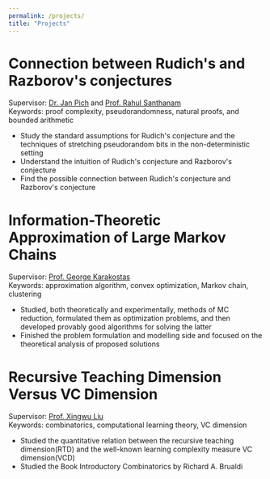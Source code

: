 ```yaml
---
permalink: /projects/
title: "Projects"
---
```


Connection between Rudich's and Razborov's conjectures 
======
Supervisor: [Dr. Jan Pich](https://users.ox.ac.uk/~coml0742/) and [Prof. Rahul Santhanam](https://www.cs.ox.ac.uk/people/rahul.santhanam/)  
Keywords: proof complexity, pseudorandomness, natural proofs, and bounded arithmetic
* Study the standard assumptions for Rudich's conjecture and the techniques of stretching pseudorandom bits in the non-deterministic setting
* Understand the intuition of Rudich's conjecture and Razborov's conjecture
* Find the possible connection between Rudich's conjecture and Razborov's conjecture


Information-Theoretic Approximation of Large Markov Chains
======
Supervisor: [Prof. George Karakostas](http://www.cas.mcmaster.ca/~gk/)  
Keywords: approximation algorithm, convex optimization, Markov chain, clustering
* Studied, both theoretically and experimentally, methods of MC reduction, formulated them as optimization problems, and then developed provably good algorithms for solving the latter
* Finished the problem formulation and modelling side and focused on the theoretical analysis of proposed solutions


Recursive Teaching Dimension Versus VC Dimension
======
Supervisor: [Prof. Xingwu Liu](https://people.ucas.ac.cn/~xingwu)  
Keywords: combinatorics, computational learning theory, VC dimension
* Studied the quantitative relation between the recursive teaching dimension(RTD) and the well-known learning complexity measure VC dimension(VCD)
* Studied the Book Introductory Combinatorics by Richard A. Brualdi
